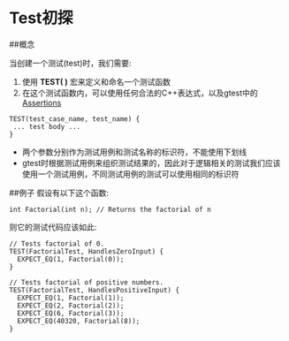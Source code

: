 # Test初探

##概念

当创建一个测试(test)时，我们需要:  
1. 使用 **TEST( )** 宏来定义和命名一个测试函数  
2. 在这个测试函数内，可以使用任何合法的C++表达式，以及gtest中的[Assertions](https://github.com/zhuzhenpeng/Cookbook/blob/master/gtest/01.02.md)

```
TEST(test_case_name, test_name) {
 ... test body ...
}
```

* 两个参数分别作为测试用例和测试名称的标识符，不能使用下划线
* gtest时根据测试用例来组织测试结果的，因此对于逻辑相关的测试我们应该使用一个测试用例，不同测试用例的测试可以使用相同的标识符

##例子
假设有以下这个函数:
```
int Factorial(int n); // Returns the factorial of n
```
则它的测试代码应该如此:
```
// Tests factorial of 0.
TEST(FactorialTest, HandlesZeroInput) {
  EXPECT_EQ(1, Factorial(0));
}

// Tests factorial of positive numbers.
TEST(FactorialTest, HandlesPositiveInput) {
  EXPECT_EQ(1, Factorial(1));
  EXPECT_EQ(2, Factorial(2));
  EXPECT_EQ(6, Factorial(3));
  EXPECT_EQ(40320, Factorial(8));
}
```

